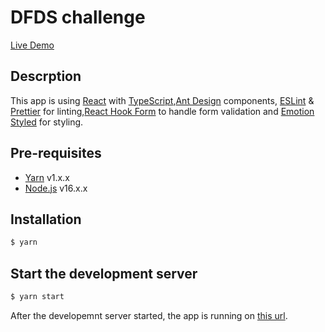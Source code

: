 # DFDS challenge

[Live Demo](https://dfds-challenge.vercel.app/)

## Descrption

This app is using [React](https://reactjs.org/) with [TypeScript](https://www.typescriptlang.org),[Ant Design](https://ant.design/) components, [ESLint](https://eslint.org) & [Prettier](https://prettier.io) for linting,[React Hook Form](https://react-hook-form.com/) to handle form validation and [Emotion Styled](https://emotion.sh/docs/styled) for styling.

## Pre-requisites

- [Yarn](https://yarnpkg.com/getting-started/install) v1.x.x
- [Node.js](https://nodejs.org/en/download) v16.x.x

## Installation

```bash
$ yarn
```

## Start the development server

```bash
$ yarn start
```

After the developemnt server started, the app is running on [this url](http://127.0.0.1:3000).
